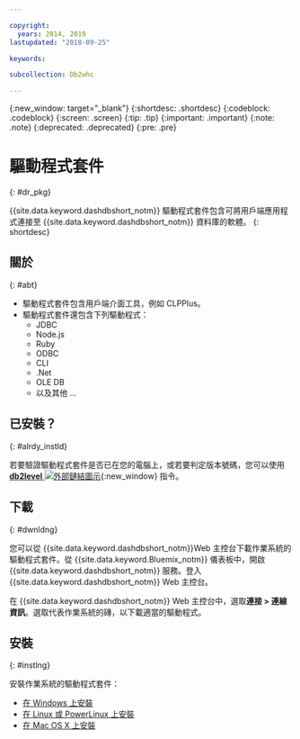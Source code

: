 ```yaml
---

copyright:
  years: 2014, 2019
lastupdated: "2018-09-25"

keywords:

subcollection: Db2whc

---
```


<!-- Attribute definitions --> 
{:new_window: target="_blank"}
{:shortdesc: .shortdesc}
{:codeblock: .codeblock}
{:screen: .screen}
{:tip: .tip}
{:important: .important}
{:note: .note}
{:deprecated: .deprecated}
{:pre: .pre}

# 驅動程式套件
{: #dr_pkg}

{{site.data.keyword.dashdbshort_notm}} 驅動程式套件包含可將用戶端應用程式連接至 {{site.data.keyword.dashdbshort_notm}} 資料庫的軟體。
{: shortdesc}

## 關於
{: #abt}

- 驅動程式套件包含用戶端介面工具，例如 CLPPlus。
- 驅動程式套件還包含下列驅動程式： 
  - JDBC
  - Node.js
  - Ruby
  - ODBC
  - CLI
  - .Net
  - OLE DB
  - 以及其他 ...

## 已安裝？
{: #alrdy_instld}

若要驗證驅動程式套件是否已在您的電腦上，或若要判定版本號碼，您可以使用 [**db2level** ![外部鏈結圖示](../../../icons/launch-glyph.svg "外部鏈結圖示")](https://www.ibm.com/support/knowledgecenter/SS6NHC/com.ibm.swg.im.dashdb.admin.cmd.doc/doc/r0009195.html){:new_window} 指令。

## 下載
{: #dwnldng}

您可以從 {{site.data.keyword.dashdbshort_notm}}Web 主控台下載作業系統的驅動程式套件。從 {{site.data.keyword.Bluemix_notm}} 儀表板中，開啟 {{site.data.keyword.dashdbshort_notm}} 服務。登入 {{site.data.keyword.dashdbshort_notm}} Web 主控台。

在 {{site.data.keyword.dashdbshort_notm}} Web 主控台中，選取**連接 > 連線資訊**。選取代表作業系統的磚，以下載適當的驅動程式。

## 安裝
{: #instlng}

安裝作業系統的驅動程式套件：
- [在 Windows 上安裝](/docs/services/Db2whc/connecting/install_win.html)
- [在 Linux 或 PowerLinux 上安裝](/docs/services/Db2whc/connecting/install_linux.html)
- [在 Mac OS X 上安裝](/docs/services/Db2whc/connecting/install_mac.html)

<!-- ## Configuring

To connect local applications or client tools to your {{site.data.keyword.dashdbshort_notm}} database, [configure your environment for your Db2 database](driver_pkg_cfg.html). -->


